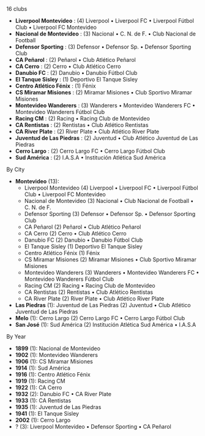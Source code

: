 16 clubs

- **Liverpool Montevideo** : (4) Liverpool • Liverpool FC • Liverpool Fútbol Club • Liverpool FC Montevideo
- **Nacional de Montevideo** : (3) Nacional • C. N. de F. • Club Nacional de Football
- **Defensor Sporting** : (3) Defensor • Defensor Sp. • Defensor Sporting Club
- **CA Peñarol** : (2) Peñarol • Club Atlético Peñarol
- **CA Cerro** : (2) Cerro • Club Atlético Cerro
- **Danubio FC** : (2) Danubio • Danubio Fútbol Club
- **El Tanque Sisley** : (1) Deportivo El Tanque Sisley
- **Centro Atlético Fénix** : (1) Fénix
- **CS Miramar Misiones** : (2) Miramar Misiones • Club Sportivo Miramar Misiones
- **Montevideo Wanderers** : (3) Wanderers • Montevideo Wanderers FC • Montevideo Wanderers Fútbol Club
- **Racing CM** : (2) Racing • Racing Club de Montevideo
- **CA Rentistas** : (2) Rentistas • Club Atlético Rentistas
- **CA River Plate** : (2) River Plate • Club Atlético River Plate
- **Juventud de Las Piedras** : (2) Juventud • Club Atlético Juventud de Las Piedras
- **Cerro Largo** : (2) Cerro Largo FC • Cerro Largo Fútbol Club
- **Sud América** : (2) I.A.S.A • Institución Atlética Sud América




By City

- **Montevideo** (13): 
  - Liverpool Montevideo  (4) Liverpool • Liverpool FC • Liverpool Fútbol Club • Liverpool FC Montevideo
  - Nacional de Montevideo  (3) Nacional • Club Nacional de Football • C. N. de F.
  - Defensor Sporting  (3) Defensor • Defensor Sp. • Defensor Sporting Club
  - CA Peñarol  (2) Peñarol • Club Atlético Peñarol
  - CA Cerro  (2) Cerro • Club Atlético Cerro
  - Danubio FC  (2) Danubio • Danubio Fútbol Club
  - El Tanque Sisley  (1) Deportivo El Tanque Sisley
  - Centro Atlético Fénix  (1) Fénix
  - CS Miramar Misiones  (2) Miramar Misiones • Club Sportivo Miramar Misiones
  - Montevideo Wanderers  (3) Wanderers • Montevideo Wanderers FC • Montevideo Wanderers Fútbol Club
  - Racing CM  (2) Racing • Racing Club de Montevideo
  - CA Rentistas  (2) Rentistas • Club Atlético Rentistas
  - CA River Plate  (2) River Plate • Club Atlético River Plate
- **Las Piedras** (1): Juventud de Las Piedras  (2) Juventud • Club Atlético Juventud de Las Piedras
- **Melo** (1): Cerro Largo  (2) Cerro Largo FC • Cerro Largo Fútbol Club
- **San José** (1): Sud América  (2) Institución Atlética Sud América • I.A.S.A




By Year

- **1899** (1):   Nacional de Montevideo
- **1902** (1):   Montevideo Wanderers
- **1906** (1):   CS Miramar Misiones
- **1914** (1):   Sud América
- **1916** (1):   Centro Atlético Fénix
- **1919** (1):   Racing CM
- **1922** (1):   CA Cerro
- **1932** (2):   Danubio FC • CA River Plate
- **1933** (1):   CA Rentistas
- **1935** (1):   Juventud de Las Piedras
- **1941** (1):   El Tanque Sisley
- **2002** (1):   Cerro Largo
- ? (3):   Liverpool Montevideo • Defensor Sporting • CA Peñarol


